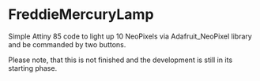 # FreddieMercuryLamp

Simple Attiny 85 code to light up 10 NeoPixels via Adafruit_NeoPixel library and be commanded by two buttons.

Please note, that this is not finished and the development is still in its starting phase.
